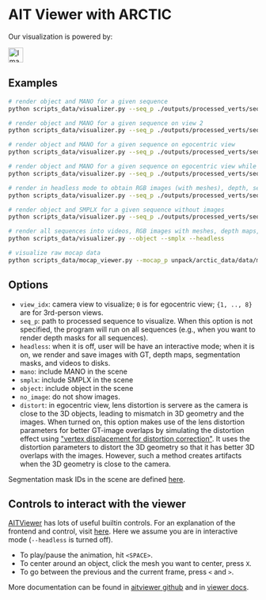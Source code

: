 # AIT Viewer with ARCTIC

Our visualization is powered by:

<a href="https://github.com/eth-ait/aitviewer"><img src="../../docs/static/aitviewer-logo.svg" alt="Image" height="30"/></a>

## Examples

```bash
# render object and MANO for a given sequence
python scripts_data/visualizer.py --seq_p ./outputs/processed_verts/seqs/s01/capsulemachine_use_01.npy --object --mano

# render object and MANO for a given sequence on view 2
python scripts_data/visualizer.py --seq_p ./outputs/processed_verts/seqs/s01/capsulemachine_use_01.npy --object --mano --view_idx 2

# render object and MANO for a given sequence on egocentric view
python scripts_data/visualizer.py --seq_p ./outputs/processed_verts/seqs/s01/capsulemachine_use_01.npy --object --mano --view_idx 0

# render object and MANO for a given sequence on egocentric view while taking lens distortion into account
python scripts_data/visualizer.py --seq_p ./outputs/processed_verts/seqs/s01/capsulemachine_use_01.npy --object --mano --view_idx 0 --distort

# render in headless mode to obtain RGB images (with meshes), depth, segmentation masks, and mp4 video of the visualization
python scripts_data/visualizer.py --seq_p ./outputs/processed_verts/seqs/s01/capsulemachine_use_01.npy --object --mano --headless

# render object and SMPLX for a given sequence without images
python scripts_data/visualizer.py --seq_p ./outputs/processed_verts/seqs/s01/capsulemachine_use_01.npy --object --smplx --no_image

# render all sequences into videos, RGB images with meshes, depth maps, and segmentation masks
python scripts_data/visualizer.py --object --smplx --headless

# visualize raw mocap data
python scripts_data/mocap_viewer.py --mocap_p unpack/arctic_data/data/mocap_npy/s01_ketchup_use_01.npy
```

## Options

- `view_idx`: camera view to visualize; `0` is for egocentric view; `{1, .., 8}` are for 3rd-person views.
- `seq_p`: path to processed sequence to visualize. When this option is not specified, the program will run on all sequences (e.g., when you want to render depth masks for all sequences).
- `headless`: when it is off, user will be have an interactive mode; when it is on, we render and save images with GT, depth maps, segmentation masks, and videos to disks.
- `mano`: include MANO in the scene
- `smplx`: include SMPLX in the scene
- `object`: include object in the scene
- `no_image`: do not show images.
- `distort`: in egocentric view, lens distortion is servere as the camera is close to the 3D objects, leading to mismatch in 3D geometry and the images. When turned on, this option makes use of the lens distortion parameters for better GT-image overlaps by simulating the distortion effect using ["vertex displacement for distortion correction"](https://stackoverflow.com/questions/44489686/camera-lens-distortion-in-opengl). It uses the distortion parameters to distort the 3D geometry so that it has better 3D overlaps with the images. However, such a method creates artifacts when the 3D geometry is close to the camera.

Segmentation mask IDs in the scene are defined [here](https://github.com/zc-alexfan/arctic-private/blob/arctic/common/viewer.py#L24).

## Controls to interact with the viewer

[AITViewer](https://github.com/eth-ait/aitviewer) has lots of useful builtin controls. For an explanation of the frontend and control, visit [here](https://eth-ait.github.io/aitviewer/frontend.html). Here we assume you are in interactive mode (`--headless` is turned off).

- To play/pause the animation, hit `<SPACE>`.
- To center around an object, click the mesh you want to center, press `X`.
- To go between the previous and the current frame, press `<` and `>`.

More documentation can be found in [aitviewer github](https://github.com/eth-ait/aitviewer) and in [viewer docs](https://eth-ait.github.io/aitviewer/frontend.html).

